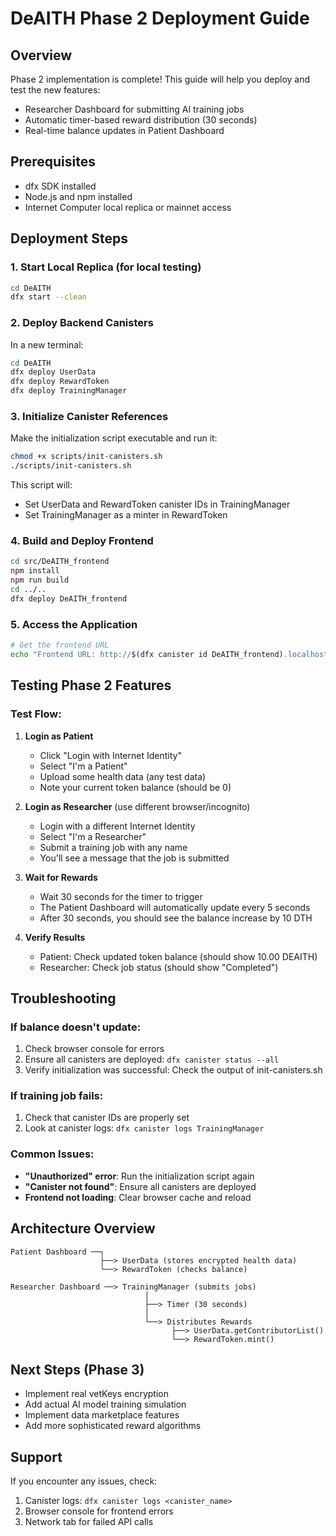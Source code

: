 # DeAITH Phase 2 Deployment Guide

## Overview
Phase 2 implementation is complete! This guide will help you deploy and test the new features:
- Researcher Dashboard for submitting AI training jobs
- Automatic timer-based reward distribution (30 seconds)
- Real-time balance updates in Patient Dashboard

## Prerequisites
- dfx SDK installed
- Node.js and npm installed
- Internet Computer local replica or mainnet access

## Deployment Steps

### 1. Start Local Replica (for local testing)
```bash
cd DeAITH
dfx start --clean
```

### 2. Deploy Backend Canisters
In a new terminal:
```bash
cd DeAITH
dfx deploy UserData
dfx deploy RewardToken
dfx deploy TrainingManager
```

### 3. Initialize Canister References
Make the initialization script executable and run it:
```bash
chmod +x scripts/init-canisters.sh
./scripts/init-canisters.sh
```

This script will:
- Set UserData and RewardToken canister IDs in TrainingManager
- Set TrainingManager as a minter in RewardToken

### 4. Build and Deploy Frontend
```bash
cd src/DeAITH_frontend
npm install
npm run build
cd ../..
dfx deploy DeAITH_frontend
```

### 5. Access the Application
```bash
# Get the frontend URL
echo "Frontend URL: http://$(dfx canister id DeAITH_frontend).localhost:4943"
```

## Testing Phase 2 Features

### Test Flow:

1. **Login as Patient**
   - Click "Login with Internet Identity"
   - Select "I'm a Patient"
   - Upload some health data (any test data)
   - Note your current token balance (should be 0)

2. **Login as Researcher** (use different browser/incognito)
   - Login with a different Internet Identity
   - Select "I'm a Researcher"
   - Submit a training job with any name
   - You'll see a message that the job is submitted

3. **Wait for Rewards**
   - Wait 30 seconds for the timer to trigger
   - The Patient Dashboard will automatically update every 5 seconds
   - After 30 seconds, you should see the balance increase by 10 DTH

4. **Verify Results**
   - Patient: Check updated token balance (should show 10.00 DEAITH)
   - Researcher: Check job status (should show "Completed")

## Troubleshooting

### If balance doesn't update:
1. Check browser console for errors
2. Ensure all canisters are deployed: `dfx canister status --all`
3. Verify initialization was successful: Check the output of init-canisters.sh

### If training job fails:
1. Check that canister IDs are properly set
2. Look at canister logs: `dfx canister logs TrainingManager`

### Common Issues:
- **"Unauthorized" error**: Run the initialization script again
- **"Canister not found"**: Ensure all canisters are deployed
- **Frontend not loading**: Clear browser cache and reload

## Architecture Overview

```
Patient Dashboard ──┐
                    ├──> UserData (stores encrypted health data)
                    └──> RewardToken (checks balance)
                    
Researcher Dashboard ──> TrainingManager (submits jobs)
                              │
                              ├──> Timer (30 seconds)
                              │
                              └──> Distributes Rewards
                                    ├──> UserData.getContributorList()
                                    └──> RewardToken.mint()
```

## Next Steps (Phase 3)
- Implement real vetKeys encryption
- Add actual AI model training simulation
- Implement data marketplace features
- Add more sophisticated reward algorithms

## Support
If you encounter any issues, check:
1. Canister logs: `dfx canister logs <canister_name>`
2. Browser console for frontend errors
3. Network tab for failed API calls
